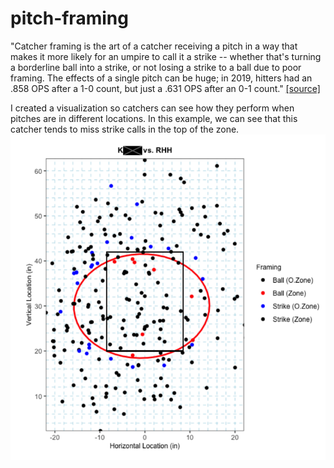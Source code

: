 # pitch-framing

"Catcher framing is the art of a catcher receiving a pitch in a way that makes it more likely for an umpire to call it a strike -- whether that's turning a borderline ball into a strike, or not losing a strike to a ball due to poor framing. The effects of a single pitch can be huge; in 2019, hitters had an .858 OPS after a 1-0 count, but just a .631 OPS after an 0-1 count." [[source]](https://www.mlb.com/glossary/statcast/catcher-framing)

I created a visualization so catchers can see how they perform when pitches are in different locations. In this example, we can see that this catcher tends to miss strike calls in the top of the zone.
![framing_example](framing_example.png)
